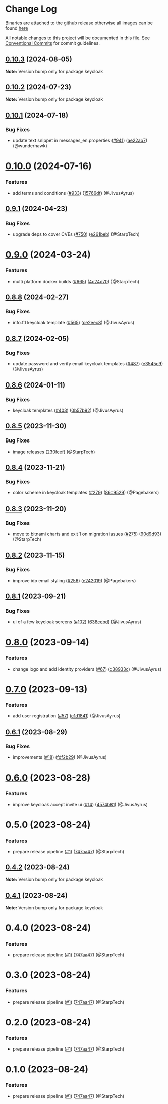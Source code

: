# Change Log
Binaries are attached to the github release otherwise all images can be found [here](https://github.com/orgs/wundergraph/packages?repo_name=cosmo)

All notable changes to this project will be documented in this file.
See [Conventional Commits](https://conventionalcommits.org) for commit guidelines.

## [0.10.3](https://github.com/wundergraph/cosmo/compare/keycloak@0.10.2...keycloak@0.10.3) (2024-08-05)

**Note:** Version bump only for package keycloak

## [0.10.2](https://github.com/wundergraph/cosmo/compare/keycloak@0.10.1...keycloak@0.10.2) (2024-07-23)

**Note:** Version bump only for package keycloak

## [0.10.1](https://github.com/wundergraph/cosmo/compare/keycloak@0.10.0...keycloak@0.10.1) (2024-07-18)

### Bug Fixes

* update text snippet in messages_en.properties ([#941](https://github.com/wundergraph/cosmo/issues/941)) ([ae22ab7](https://github.com/wundergraph/cosmo/commit/ae22ab7f4bb2863a7aafd5a9114b3faa8899e016)) (@wunderhawk)

# [0.10.0](https://github.com/wundergraph/cosmo/compare/keycloak@0.9.1...keycloak@0.10.0) (2024-07-16)

### Features

* add terms and conditions ([#933](https://github.com/wundergraph/cosmo/issues/933)) ([15766df](https://github.com/wundergraph/cosmo/commit/15766df98e27b4902f8c600d13538903b3c3693f)) (@JivusAyrus)

## [0.9.1](https://github.com/wundergraph/cosmo/compare/keycloak@0.9.0...keycloak@0.9.1) (2024-04-23)

### Bug Fixes

* upgrade deps to cover CVEs ([#750](https://github.com/wundergraph/cosmo/issues/750)) ([e261beb](https://github.com/wundergraph/cosmo/commit/e261beb8375ca41eb8a2fa4b3223d202c3bb7460)) (@StarpTech)

# [0.9.0](https://github.com/wundergraph/cosmo/compare/keycloak@0.8.8...keycloak@0.9.0) (2024-03-24)

### Features

* multi platform docker builds ([#665](https://github.com/wundergraph/cosmo/issues/665)) ([4c24d70](https://github.com/wundergraph/cosmo/commit/4c24d7075bd48cd946a1037bffc0c4fcaef74289)) (@StarpTech)

## [0.8.8](https://github.com/wundergraph/cosmo/compare/keycloak@0.8.7...keycloak@0.8.8) (2024-02-27)

### Bug Fixes

* info.ftl keycloak template ([#565](https://github.com/wundergraph/cosmo/issues/565)) ([ce2eec8](https://github.com/wundergraph/cosmo/commit/ce2eec87c9261dd73906e304e8778fe2d9189c5d)) (@JivusAyrus)

## [0.8.7](https://github.com/wundergraph/cosmo/compare/keycloak@0.8.6...keycloak@0.8.7) (2024-02-05)

### Bug Fixes

* update password and verify email keycloak templates ([#487](https://github.com/wundergraph/cosmo/issues/487)) ([e3545c9](https://github.com/wundergraph/cosmo/commit/e3545c944e20ad0e67d4cfd8788419c93faf395e)) (@JivusAyrus)

## [0.8.6](https://github.com/wundergraph/cosmo/compare/keycloak@0.8.5...keycloak@0.8.6) (2024-01-11)

### Bug Fixes

* keycloak templates ([#403](https://github.com/wundergraph/cosmo/issues/403)) ([0b57b92](https://github.com/wundergraph/cosmo/commit/0b57b92ab0dfc9ab7664c31f9fc2019ed0b7ede6)) (@JivusAyrus)

## [0.8.5](https://github.com/wundergraph/cosmo/compare/keycloak@0.8.4...keycloak@0.8.5) (2023-11-30)

### Bug Fixes

* image releases ([230fcef](https://github.com/wundergraph/cosmo/commit/230fcef52db8c36dd54ee8b5568eb627811d4fb1)) (@StarpTech)

## [0.8.4](https://github.com/wundergraph/cosmo/compare/keycloak@0.8.3...keycloak@0.8.4) (2023-11-21)

### Bug Fixes

*  color scheme in keycloak templates ([#279](https://github.com/wundergraph/cosmo/issues/279)) ([86c9529](https://github.com/wundergraph/cosmo/commit/86c952985950e59b4cfc5adec71ed303f684ebf6)) (@Pagebakers)

## [0.8.3](https://github.com/wundergraph/cosmo/compare/keycloak@0.8.2...keycloak@0.8.3) (2023-11-20)

### Bug Fixes

* move to bitnami charts and exit 1 on migration issues ([#275](https://github.com/wundergraph/cosmo/issues/275)) ([90d9d93](https://github.com/wundergraph/cosmo/commit/90d9d938cefdc78a9f34d69387f306b4d691c7f0)) (@StarpTech)

## [0.8.2](https://github.com/wundergraph/cosmo/compare/keycloak@0.8.1...keycloak@0.8.2) (2023-11-15)

### Bug Fixes

* improve idp email styling ([#256](https://github.com/wundergraph/cosmo/issues/256)) ([e242019](https://github.com/wundergraph/cosmo/commit/e242019710902761f8df02f6761e40aa2f9b5d6c)) (@Pagebakers)

## [0.8.1](https://github.com/wundergraph/cosmo/compare/keycloak@0.8.0...keycloak@0.8.1) (2023-09-21)

### Bug Fixes

* ui of a few keycloak screens ([#102](https://github.com/wundergraph/cosmo/issues/102)) ([638cebd](https://github.com/wundergraph/cosmo/commit/638cebdadebf510913e8c9de4ca6418871dcd6a5)) (@JivusAyrus)

# [0.8.0](https://github.com/wundergraph/cosmo/compare/keycloak@0.7.0...keycloak@0.8.0) (2023-09-14)

### Features

* change logo and add identity providers ([#67](https://github.com/wundergraph/cosmo/issues/67)) ([c38933c](https://github.com/wundergraph/cosmo/commit/c38933cf9422e1cdb3d93a3adbfbab12798f2bf8)) (@JivusAyrus)

# [0.7.0](https://github.com/wundergraph/cosmo/compare/keycloak@0.6.1...keycloak@0.7.0) (2023-09-13)

### Features

* add user registration ([#57](https://github.com/wundergraph/cosmo/issues/57)) ([c1d1841](https://github.com/wundergraph/cosmo/commit/c1d184192511f015c4b33db91d7342a0bb35710e)) (@JivusAyrus)

## [0.6.1](https://github.com/wundergraph/cosmo/compare/keycloak@0.6.0...keycloak@0.6.1) (2023-08-29)

### Bug Fixes

* improvements ([#18](https://github.com/wundergraph/cosmo/issues/18)) ([fdf2b29](https://github.com/wundergraph/cosmo/commit/fdf2b290ec57e502d8011e29e06a067d32afdf18)) (@JivusAyrus)

# [0.6.0](https://github.com/wundergraph/cosmo/compare/keycloak@0.5.0...keycloak@0.6.0) (2023-08-28)

### Features

* improve keycloak accept invite ui ([#14](https://github.com/wundergraph/cosmo/issues/14)) ([4574b81](https://github.com/wundergraph/cosmo/commit/4574b815be2b8b03f87fc2844ca8c8abddf93f17)) (@JivusAyrus)

# 0.5.0 (2023-08-24)

### Features

* prepare release pipeline ([#1](https://github.com/wundergraph/cosmo/issues/1)) ([747aa47](https://github.com/wundergraph/cosmo/commit/747aa47d5e965d1b74862fbb5598bafb2fa05ee2)) (@StarpTech)

## [0.4.2](https://github.com/wundergraph/cosmo/compare/keycloak@0.3.0...keycloak@0.4.2) (2023-08-24)

**Note:** Version bump only for package keycloak

## [0.4.1](https://github.com/wundergraph/cosmo/compare/keycloak@0.3.0...keycloak@0.4.1) (2023-08-24)

**Note:** Version bump only for package keycloak

# 0.4.0 (2023-08-24)

### Features

* prepare release pipeline ([#1](https://github.com/wundergraph/cosmo/issues/1)) ([747aa47](https://github.com/wundergraph/cosmo/commit/747aa47d5e965d1b74862fbb5598bafb2fa05ee2)) (@StarpTech)

# 0.3.0 (2023-08-24)

### Features

* prepare release pipeline ([#1](https://github.com/wundergraph/cosmo/issues/1)) ([747aa47](https://github.com/wundergraph/cosmo/commit/747aa47d5e965d1b74862fbb5598bafb2fa05ee2)) (@StarpTech)

# 0.2.0 (2023-08-24)

### Features

* prepare release pipeline ([#1](https://github.com/wundergraph/cosmo/issues/1)) ([747aa47](https://github.com/wundergraph/cosmo/commit/747aa47d5e965d1b74862fbb5598bafb2fa05ee2)) (@StarpTech)

# 0.1.0 (2023-08-24)

### Features

* prepare release pipeline ([#1](https://github.com/wundergraph/cosmo/issues/1)) ([747aa47](https://github.com/wundergraph/cosmo/commit/747aa47d5e965d1b74862fbb5598bafb2fa05ee2)) (@StarpTech)
